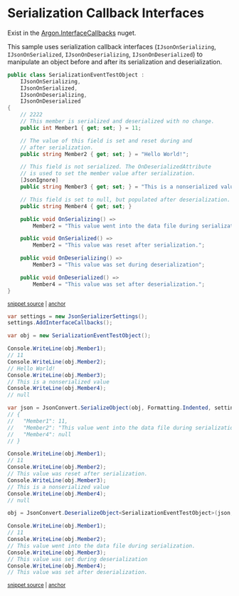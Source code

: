 # Serialization Callback Interfaces

Exist in the [Argon.InterfaceCallbacks](https://www.nuget.org/packages/Argon.InterfaceCallbacks/) nuget.

This sample uses serialization callback interfaces (`IJsonOnSerializing`, `IJsonOnSerialized`, `IJsonOnDeserializing`, `IJsonOnDeserialized`) to manipulate an object before and after its serialization and deserialization.

<!-- snippet: SerializationCallbackInterfaces -->
<a id='snippet-SerializationCallbackInterfaces'></a>
```cs
public class SerializationEventTestObject :
    IJsonOnSerializing,
    IJsonOnSerialized,
    IJsonOnDeserializing,
    IJsonOnDeserialized
{
    // 2222
    // This member is serialized and deserialized with no change.
    public int Member1 { get; set; } = 11;

    // The value of this field is set and reset during and
    // after serialization.
    public string Member2 { get; set; } = "Hello World!";

    // This field is not serialized. The OnDeserializedAttribute
    // is used to set the member value after serialization.
    [JsonIgnore]
    public string Member3 { get; set; } = "This is a nonserialized value";

    // This field is set to null, but populated after deserialization.
    public string Member4 { get; set; }

    public void OnSerializing() =>
        Member2 = "This value went into the data file during serialization.";

    public void OnSerialized() =>
        Member2 = "This value was reset after serialization.";

    public void OnDeserializing() =>
        Member3 = "This value was set during deserialization";

    public void OnDeserialized() =>
        Member4 = "This value was set after deserialization.";
}
```
<sup><a href='/src/ArgonTests/Documentation/Samples/Serializer/SerializationCallbackInterfaces.cs#L7-L44' title='Snippet source file'>snippet source</a> | <a href='#snippet-SerializationCallbackInterfaces' title='Start of snippet'>anchor</a></sup>
<!-- endSnippet -->

<!-- snippet: SerializationCallbackInterfacesUsage -->
<a id='snippet-SerializationCallbackInterfacesUsage'></a>
```cs
var settings = new JsonSerializerSettings();
settings.AddInterfaceCallbacks();

var obj = new SerializationEventTestObject();

Console.WriteLine(obj.Member1);
// 11
Console.WriteLine(obj.Member2);
// Hello World!
Console.WriteLine(obj.Member3);
// This is a nonserialized value
Console.WriteLine(obj.Member4);
// null

var json = JsonConvert.SerializeObject(obj, Formatting.Indented, settings);
// {
//   "Member1": 11,
//   "Member2": "This value went into the data file during serialization.",
//   "Member4": null
// }

Console.WriteLine(obj.Member1);
// 11
Console.WriteLine(obj.Member2);
// This value was reset after serialization.
Console.WriteLine(obj.Member3);
// This is a nonserialized value
Console.WriteLine(obj.Member4);
// null

obj = JsonConvert.DeserializeObject<SerializationEventTestObject>(json, settings);

Console.WriteLine(obj.Member1);
// 11
Console.WriteLine(obj.Member2);
// This value went into the data file during serialization.
Console.WriteLine(obj.Member3);
// This value was set during deserialization
Console.WriteLine(obj.Member4);
// This value was set after deserialization.
```
<sup><a href='/src/ArgonTests/Documentation/Samples/Serializer/SerializationCallbackInterfaces.cs#L49-L92' title='Snippet source file'>snippet source</a> | <a href='#snippet-SerializationCallbackInterfacesUsage' title='Start of snippet'>anchor</a></sup>
<!-- endSnippet -->
